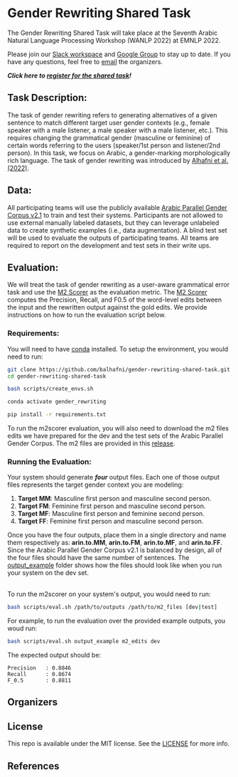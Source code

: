 # Gender Rewriting Shared Task

The Gender Rewriting Shared Task will take place at the Seventh Arabic Natural Language Processing Workshop (WANLP 2022) at EMNLP 2022.

Please join our [Slack workspace](https://genderrewriting.slack.com/) and [Google Group](https://groups.google.com/g/gender-rewriting) to stay up to date. If you have any questions, feel free to [email](mailto:gender.rewriting.organizers@gmail.com) the organizers.

***Click here to [register for the shared task](https://docs.google.com/forms/d/e/1FAIpQLSfw45B_oH2eKh9R_JROviQj292ef93zR0dqza4SBr3myh1Ogw/viewform)!***


## Task Description:

The task of gender rewriting refers to generating alternatives of a given sentence to match different target user gender contexts (e.g., female speaker with a male listener, a male speaker with a male listener, etc.). This requires changing the grammatical gender (masculine or feminine) of certain words referring to the users (speaker/1st person and listener/2nd person). In this task, we focus on Arabic, a gender-marking morphologically rich language. The task of gender rewriting was introduced by [Alhafni et al. (2022)](XX).


## Data:

All participating teams will use the publicly available [Arabic Parallel Gender Corpus v2.1](XYZ) to train and test their systems. Participants are not allowed to use external manually labeled datasets, but they can leverage unlabeled data to create synthetic examples (i.e., data augmentation). A blind test set will be used to evaluate the outputs of participating teams. All teams are required to report on the development and test sets in their write ups.


## Evaluation:

We will treat the task of gender rewriting as a user-aware grammatical error task and use the [M2 Scorer](XX) as the evaluation metric. The [M2 Scorer](XX) computes the Precision, Recall, and F0.5 of the word-level edits between the input and the rewritten output against the gold edits. We provide instructions on how to run the evaluation script below.<br/>

### Requirements:

You will need to have [conda](https://docs.conda.io/en/latest/miniconda.html) installed. To setup the environment, you would need to run:

```bash
git clone https://github.com/balhafni/gender-rewriting-shared-task.git
cd gender-rewriting-shared-task

bash scripts/create_envs.sh

conda activate gender_rewriting

pip install -r requirements.txt
```

To run the m2scorer evaluation, you will also need to download the m2 files edits we have prepared for the dev and the test sets of the Arabic Parallel Gender Corpus. The m2 files are provided in this [release]().

### Running the Evaluation:
Your system should generate ***four*** output files. Each one of those output files represents the target gender context you are modeling: 

1. **Target MM**: Masculine first person and masculine second person.
2. **Target FM**: Feminine first person and masculine second person.
3. **Target MF**: Masculine first person and feminine second person.
4. **Target FF**: Feminine first person and masculine second person.

Once you have the four outputs, place them in a single directory and name them respectively as: **arin.to.MM**, **arin.to.FM**, **arin.to.MF**, and **arin.to.FF**. Since the Arabic Parallel Gender Corpus v2.1 is balanced by design, all of the four files should have the same number of sentences. The [output_example](xx) folder shows how the files should look like when you run your system on the dev set.<br/><br/>

To run the m2scorer on your system's output, you would need to run:

```bash
bash scripts/eval.sh /path/to/outputs /path/to/m2_files [dev|test]
```

For example, to run the evaluation over the provided example outputs, you woud run:

```bash
bash scripts/eval.sh output_example m2_edits dev
```

The expected output should be:

```
Precision   : 0.8846
Recall      : 0.8674
F_0.5       : 0.8811
```

## Organizers

## License
This repo is available under the MIT license. See the [LICENSE](LICENSE) for more info.

## References



